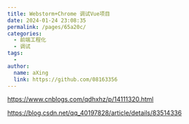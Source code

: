 ```yaml
---
title: Webstorm+Chrome 调试Vue项目
date: 2024-01-24 23:08:35
permalink: /pages/65a20c/
categories:
  - 前端工程化
  - 调试
tags:
  - 
author: 
  name: aXing
  link: https://github.com/08163356
---
```







https://www.cnblogs.com/qdhxhz/p/14111320.html

https://blog.csdn.net/qq_40197828/article/details/83514336<!-- more -->
